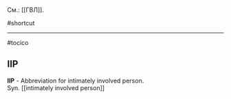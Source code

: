 См.: [[ГВЛ]].

#shortcut




<hr/>

#tocico

## IIP

<b>IIP</b> - Abbreviation for intimately involved person.  
Syn. [[intimately involved person]]


